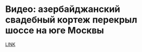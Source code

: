# Видео: азербайджанский свадебный кортеж перекрыл шоссе на юге Москвы



[LINK](https://varlamov.ru/4201983.html)